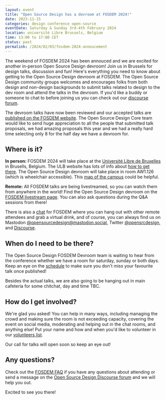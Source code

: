 ```yaml
---
layout: event
title: "Open Source Design has a devroom at FOSDEM 2024!"
date: 2023-11-15
categories: design conference open-source
eventDate: Saturday & Sunday 3rd-4th February 2024
location: université Libre Brussels, Belgium
time: 13:00 to 17:00 CET
status: past
permalink: /2024/02/03/fosdem-2024-annoucement
---
```


The weekend of FOSDEM 2024 has been annouced and we are excited for another in-person Open Source Design devroom! Join us in Brussels for design talks, discussion and fun! Here's everything you need to know about getting to the Open Source Design devroom at FOSDEM.
The Open Source Design community groups welcomes and encourages folks from both design and non-design backgrounds to submit talks related to design to the dev room and attend the talks in the devroom. If you'd like a buddy or someone to chat to before joining us you can check out our [discourse forum](https://discourse.opensourcedesign.net).

The devroom talks have now been reviewed and our accepted talks are [published on the FOSDEM website](https://fosdem.org/2024/schedule/track/open-source-design/). The Open Source Design Core team would like to send huge appreciation to all the people that submitted talk proposals, we had amazing proposals this year and we had a really hard time selecting only 8 for the half day we have a devroom for.

## Where is it?

**In person:** FOSDEM 2024 will take place at the [Université Libre de Bruxelles](https://www.openstreetmap.org/relation/13699100) in Brusells, Belgium. The ULB website has lots of info about [how to get there](https://www.ulb.be/en/solbosch/directions#deplacements). The Open Source Design devroom will take place in room AW1.126 (which is wheelchair accessible). This [map of the campus](https://www.ulb.be/en/maps-directions/solbosch) could be helpful.

**Remote:** All FOSDEM talks are being livestreamed, so you can watch them from anywhere in the world! Find the Open Source Design devroom on the [FOSDEM livestream page](https://fosdem.org/2024/schedule/streaming/). You can also ask questions during the Q&A sessions from there!

There is also a [chat](https://chat.fosdem.org/) for FOSDEM where you can hang out with other remote attendees and grab a virtual drink, and of course, you can always find us on Mastodon [@opensourcedesign@mastodon.social](https://mastodon.social/@opensourcedesign), Twitter [@opensrcdesign](https://twitter.com/opensrcdesign), and [Discourse](https://discourse.opensourcedesign.net).

## When do I need to be there?

The Open Source Design FOSDEM Devroom team is waiting to hear from the conference whether we have a room for saturday, sunday or both days. Keep an eye on the [schedule](https://fosdem.org/2024/schedule/track/open-source-design/) to make sure you don't miss your favourite talk once published!

Besides the actual talks, we are also going to be hanging out in main cafeteria for some chitchat, day and time TBC.

## How do I get involved?

We're glad you asked! You can help in many ways, including managing the crowd and making sure the room is not exceeding capacity, covering the event on social media, moderating and helping out in the chat rooms, and anything else! Put your name and how and when you'd like to volunteer in our [volunteers list](https://cloud.opensourcedesign.net/s/d9jsa3EDJWAKKHG).

Our call for talks will open soon so keep an eye out!

## Any questions?

Check out the [FOSDEM FAQ](https://fosdem.org/2024/faq/) if you have any questions about attending or send a message on the [Open Source Design Discourse forum](https://discourse.opensourcedesign.net) and we will help you out.

Excited to see you there!
